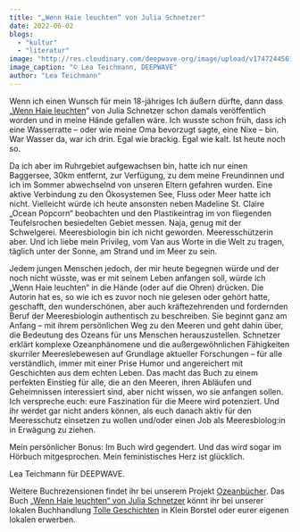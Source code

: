 ```yaml
---
title: "„Wenn Haie leuchten“ von Julia Schnetzer"
date: 2022-06-02
blogs: 
  - "kultur"
  - "literatur"
image: "http://res.cloudinary.com/deepwave-org/image/upload/v1747244561/deepwave.org/Wenn_Haie_leuchten_Julia_Schnetzer.jpg"
image_caption: "© Lea Teichmann, DEEPWAVE"
author: "Lea Teichmann"
---
```


Wenn ich einen Wunsch für mein 18-jähriges Ich äußern dürfte, dann dass „[Wenn Haie leuchten](https://www.buecherinkleinborstel.de/shop/item/9783446269477/wenn-haie-leuchten-von-julia-schnetzer-gebundenes-buch)“ von Julia Schnetzer schon damals veröffentlich worden und in meine Hände gefallen wäre. Ich wusste schon früh, dass ich eine Wasserratte – oder wie meine Oma bevorzugt sagte, eine Nixe – bin. War Wasser da, war ich drin. Egal wie brackig. Egal wie kalt. Ist heute noch so.

Da ich aber im Ruhrgebiet aufgewachsen bin, hatte ich nur einen Baggersee, 30km entfernt, zur Verfügung, zu dem meine Freundinnen und ich im Sommer abwechselnd von unseren Eltern gefahren wurden. Eine aktive Verbindung zu den Ökosystemen See, Fluss oder Meer hatte ich nicht. Vielleicht würde ich heute ansonsten neben Madeline St. Claire „Ocean Popcorn“ beobachten und den Plastikeintrag im von fliegenden Teufelsrochen besiedelten Gebiet messen. Naja, genug mit der Schwelgerei. Meeresbiologin bin ich nicht geworden. Meeresschützerin aber. Und ich liebe mein Privileg, vom Van aus Worte in die Welt zu tragen, täglich unter der Sonne, am Strand und im Meer zu sein.

Jedem jungen Menschen jedoch, der mir heute begegnen würde und der noch nicht wüsste, was er mit seinem Leben anfangen soll, würde ich „Wenn Haie leuchten“ in die Hände (oder auf die Ohren) drücken. Die Autorin hat es, so wie ich es zuvor noch nie gelesen oder gehört hatte, geschafft, den wunderschönen, aber auch kräftezehrenden und fordernden Beruf der Meeresbiologin authentisch zu beschreiben. Sie beginnt ganz am Anfang – mit ihrem persönlichen Weg zu den Meeren und geht dahin über, die Bedeutung des Ozeans für uns Menschen herauszustellen. Schnetzer erklärt komplexe Ozeanphänomene und die außergewöhnlichen Fähigkeiten skurriler Meereslebewesen auf Grundlage aktueller Forschungen – für alle verständlich, immer mit einer Prise Humor und angereichert mit Geschichten aus dem echten Leben. Das macht das Buch zu einem perfekten Einstieg für alle, die an den Meeren, ihren Abläufen und Geheimnissen interessiert sind, aber nicht wissen, wo sie anfangen sollen. Ich verspreche euch: eure Faszination für die Meere wird potenziert. Und ihr werdet gar nicht anders können, als euch danach aktiv für den Meeresschutz einsetzen zu wollen und/oder einen Job als Meeresbiolog:in in Erwägung zu ziehen.

Mein persönlicher Bonus: Im Buch wird gegendert. Und das wird sogar im Hörbuch mitgesprochen. Mein feministisches Herz ist glücklich.

Lea Teichmann für DEEPWAVE.

Weitere Buchrezensionen findet ihr bei unserem Projekt [Ozeanbücher](http://www.deepwave.org/ozeanbuecher/). Das Buch [„Wenn Haie leuchten“ von Julia Schnetzer](https://www.buecherinkleinborstel.de/shop/item/9783446269477/wenn-haie-leuchten-von-julia-schnetzer-gebundenes-buch) könnt ihr bei unserer lokalen Buchhandlung [Tolle Geschichten](https://www.buecherinkleinborstel.de/) in Klein Borstel oder eurer eigenen lokalen erwerben.

